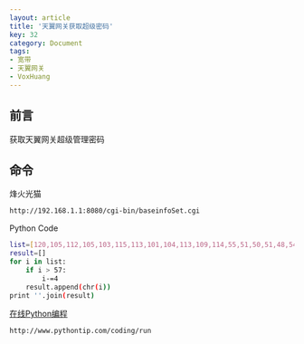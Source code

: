 ```yaml
---
layout: article
title: '天翼网关获取超级密码'
key: 32
category: Document
tags:
- 宽带
- 天翼网关
- VoxHuang
---
```


## 前言
获取天翼网关超级管理密码
## 命令

烽火光猫

```bash
http://192.168.1.1:8080/cgi-bin/baseinfoSet.cgi
```

Python Code

```bash
list=[120,105,112,105,103,115,113,101,104,113,109,114,55,51,50,51,48,54,57,48]
result=[]
for i in list:
    if i > 57:
        i-=4
    result.append(chr(i))
print ''.join(result)
```

[在线Python编程](http://www.pythontip.com/coding/run)

```bash
http://www.pythontip.com/coding/run
```

